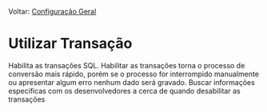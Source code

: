 Voltar: [Configuração Geral](ConfiguracaoGeral.md)
# Utilizar Transação  
Habilita as transações SQL. Habilitar as transações torna o processo de conversão mais rápido, porém se o processo for interrompido manualmente ou apresentar algum erro nenhum dado será gravado. Buscar informações especificas com os desenvolvedores a cerca de quando desabilitar as transações